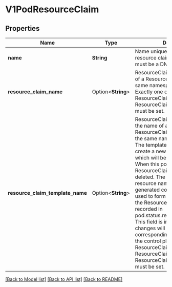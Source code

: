 # V1PodResourceClaim

## Properties

Name | Type | Description | Notes
------------ | ------------- | ------------- | -------------
**name** | **String** | Name uniquely identifies this resource claim inside the pod. This must be a DNS_LABEL. | 
**resource_claim_name** | Option<**String**> | ResourceClaimName is the name of a ResourceClaim object in the same namespace as this pod.  Exactly one of ResourceClaimName and ResourceClaimTemplateName must be set. | [optional]
**resource_claim_template_name** | Option<**String**> | ResourceClaimTemplateName is the name of a ResourceClaimTemplate object in the same namespace as this pod.  The template will be used to create a new ResourceClaim, which will be bound to this pod. When this pod is deleted, the ResourceClaim will also be deleted. The pod name and resource name, along with a generated component, will be used to form a unique name for the ResourceClaim, which will be recorded in pod.status.resourceClaimStatuses.  This field is immutable and no changes will be made to the corresponding ResourceClaim by the control plane after creating the ResourceClaim.  Exactly one of ResourceClaimName and ResourceClaimTemplateName must be set. | [optional]

[[Back to Model list]](../README.md#documentation-for-models) [[Back to API list]](../README.md#documentation-for-api-endpoints) [[Back to README]](../README.md)


